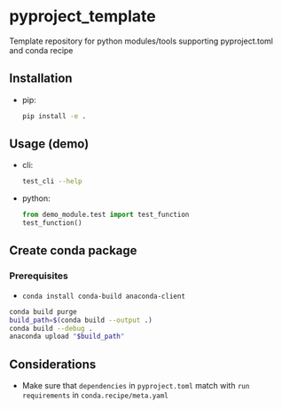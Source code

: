 # pyproject_template
Template repository for python modules/tools supporting pyproject.toml and conda recipe

## Installation
- pip:
    ```bash
    pip install -e .
    ```

## Usage (demo)
- cli:
    ```bash
    test_cli --help
    ```
- python:
    ```python
    from demo_module.test import test_function
    test_function()
    ```

## Create conda package

### Prerequisites
- `conda install conda-build anaconda-client`

```bash
conda build purge
build_path=$(conda build --output .)
conda build --debug .
anaconda upload "$build_path"
```

## Considerations
 - Make sure that `dependencies` in `pyproject.toml` match with `run requirements` in `conda.recipe/meta.yaml`

